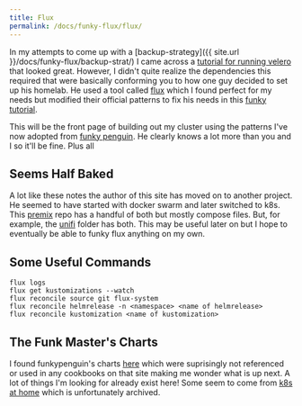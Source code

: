 ```yaml
---
title: Flux
permalink: /docs/funky-flux/flux/
---
```


In my attempts to come up with a [backup-strategy]({{ site.url }}/docs/funky-flux/backup-strat/) I came across a [tutorial for running velero](https://geek-cookbook.funkypenguin.co.nz/kubernetes/backup/velero/) that looked great. However, I didn't quite realize the dependencies this required that were basically conforming you to how one guy decided to set up his homelab. He used a tool called [flux](https://fluxcd.io/) which I found perfect for my needs but modified their official patterns to fix his needs in this [funky tutorial](https://geek-cookbook.funkypenguin.co.nz/kubernetes/deployment/flux/).

This will be the front page of building out my cluster using the patterns I've now adopted from [funky penguin](https://geek-cookbook.funkypenguin.co.nz/). He clearly knows a lot more than you and I so it'll be fine. Plus all 

## Seems Half Baked

A lot like these notes the author of this site has moved on to another project. He seemed to have started with docker swarm and later switched to k8s. This [premix](https://github.com/geek-cookbook/premix) repo has a handful of both but mostly compose files. But, for example, the [unifi](https://github.com/geek-cookbook/premix/tree/main/unifi/kubernetes) folder has both. This may be useful later on but I hope to eventually be able to funky flux anything on my own.

## Some Useful Commands

```
flux logs
flux get kustomizations --watch
flux reconcile source git flux-system
flux reconcile helmrelease -n <namespace> <name of helmrelease>
flux reconcile kustomization <name of kustomization>
```

## The Funk Master's Charts

I found funkypenguin's charts [here](https://artifacthub.io/packages/search?repo=geek-cookbook&sort=relevance&page=1) which were suprisingly not referenced or used in any cookbooks on that site making me wonder what is up next. A lot of things I'm looking for already exist here! Some seem to come from [k8s at home](https://github.com/k8s-at-home) which is unfortunately archived.